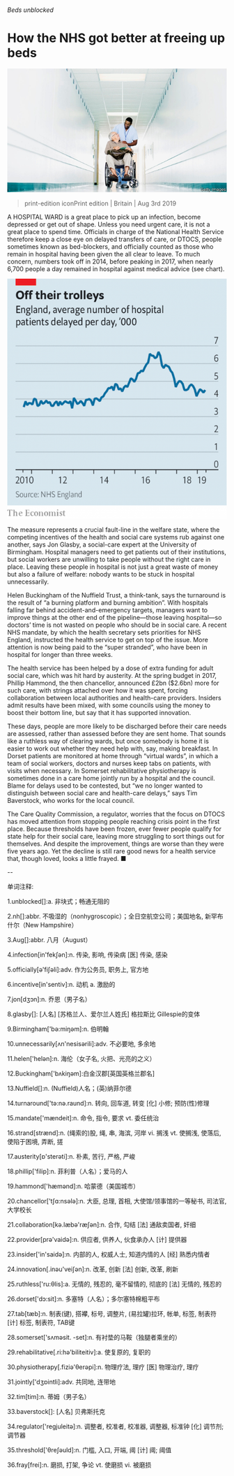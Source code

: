 ###### Beds unblocked

# How the NHS got better at freeing up beds 

![image](images/20190803_BRP005_1.jpg) 

> print-edition iconPrint edition | Britain | Aug 3rd 2019 

A HOSPITAL WARD is a great place to pick up an infection, become depressed or get out of shape. Unless you need urgent care, it is not a great place to spend time. Officials in charge of the National Health Service therefore keep a close eye on delayed transfers of care, or DTOCS, people sometimes known as bed-blockers, and officially counted as those who remain in hospital having been given the all clear to leave. To much concern, numbers took off in 2014, before peaking in 2017, when nearly 6,700 people a day remained in hospital against medical advice (see chart). 

![image](images/20190803_BRC504_0.png) 

The measure represents a crucial fault-line in the welfare state, where the competing incentives of the health and social care systems rub against one another, says Jon Glasby, a social-care expert at the University of Birmingham. Hospital managers need to get patients out of their institutions, but social workers are unwilling to take people without the right care in place. Leaving these people in hospital is not just a great waste of money but also a failure of welfare: nobody wants to be stuck in hospital unnecessarily. 

Helen Buckingham of the Nuffield Trust, a think-tank, says the turnaround is the result of “a burning platform and burning ambition”. With hospitals falling far behind accident-and-emergency targets, managers want to improve things at the other end of the pipeline—those leaving hospital—so doctors’ time is not wasted on people who should be in social care. A recent NHS mandate, by which the health secretary sets priorities for NHS England, instructed the health service to get on top of the issue. More attention is now being paid to the “super stranded”, who have been in hospital for longer than three weeks. 

The health service has been helped by a dose of extra funding for adult social care, which was hit hard by austerity. At the spring budget in 2017, Phillip Hammond, the then chancellor, announced £2bn ($2.6bn) more for such care, with strings attached over how it was spent, forcing collaboration between local authorities and health-care providers. Insiders admit results have been mixed, with some councils using the money to boost their bottom line, but say that it has supported innovation. 

These days, people are more likely to be discharged before their care needs are assessed, rather than assessed before they are sent home. That sounds like a ruthless way of clearing wards, but once somebody is home it is easier to work out whether they need help with, say, making breakfast. In Dorset patients are monitored at home through “virtual wards”, in which a team of social workers, doctors and nurses keep tabs on patients, with visits when necessary. In Somerset rehabilitative physiotherapy is sometimes done in a care home jointly run by a hospital and the council. Blame for delays used to be contested, but “we no longer wanted to distinguish between social care and health-care delays,” says Tim Baverstock, who works for the local council. 

The Care Quality Commission, a regulator, worries that the focus on DTOCS has moved attention from stopping people reaching crisis point in the first place. Because thresholds have been frozen, ever fewer people qualify for state help for their social care, leaving more struggling to sort things out for themselves. And despite the improvement, things are worse than they were five years ago. Yet the decline is still rare good news for a health service that, though loved, looks a little frayed. ■ 

-- 

 单词注释:

1.unblocked[]:a. 非块式；畅通无阻的 

2.nh[]:abbr. 不吸湿的（nonhygroscopic）；全日空航空公司；美国地名, 新罕布什尔（New Hampshire） 

3.Aug[]:abbr. 八月（August） 

4.infection[in'fekʃәn]:n. 传染, 影响, 传染病 [医] 传染, 感染 

5.officially[ә'fiʃәli]:adv. 作为公务员, 职务上, 官方地 

6.incentive[in'sentiv]:n. 动机 a. 激励的 

7.jon[dʒɔn]:n. 乔恩（男子名） 

8.glasby[]: [人名] [苏格兰人、爱尔兰人姓氏] 格拉斯比 Gillespie的变体 

9.Birmingham['bә:miŋәm]:n. 伯明翰 

10.unnecessarily[ʌn'nesisәrili]:adv. 不必要地, 多余地 

11.helen['helәn]:n. 海伦（女子名, 火把、光亮的之义） 

12.Buckingham['bʌkiŋәm]:白金汉郡[英国英格兰郡名] 

13.Nuffield[]:n. (Nuffield)人名；(英)纳菲尔德 

14.turnaround['tә:nә.raund]:n. 转向, 回车道, 转变 [化] 小修; 预防(性)修理 

15.mandate['mændeit]:n. 命令, 指令, 要求 vt. 委任统治 

16.strand[strænd]:n. (绳索的)股, 绳, 串, 海滨, 河岸 vi. 搁浅 vt. 使搁浅, 使落后, 使陷于困境, 弄断, 搓 

17.austerity[ɒ'sterәti]:n. 朴素, 苦行, 严格, 严峻 

18.phillip['filip]:n. 菲利普（人名）；爱马的人 

19.hammond['hæmәnd]:n. 哈蒙德（美国城市） 

20.chancellor['tʃɑ:nsәlә]:n. 大臣, 总理, 首相, 大使馆/领事馆的一等秘书, 司法官, 大学校长 

21.collaboration[kә.læbә'ræʃәn]:n. 合作, 勾结 [法] 通敌卖国者, 奸细 

22.provider[prә'vaidә]:n. 供应者, 供养人, 伙食承办人 [计] 提供器 

23.insider['in'saidә]:n. 内部的人, 权威人士, 知道内情的人 [经] 熟悉内情者 

24.innovation[.inәu'veiʃәn]:n. 改革, 创新 [法] 创新, 改革, 刷新 

25.ruthless['ru:θlis]:a. 无情的, 残忍的, 毫不留情的, 彻底的 [法] 无情的, 残忍的 

26.dorset['dɔ:sit]:n. 多塞特（人名）；多尔塞特棉粗平布 

27.tab[tæb]:n. 制表(键), 搭襻, 标号, 调整片, (易拉罐)拉环, 帐单, 标签, 制表符 [计] 标签, 制表符, TAB键 

28.somerset['sʌmәsit. -set]:n. 有衬垫的马鞍（独腿者乘坐的） 

29.rehabilitative[.ri:hә'biliteitiv]:a. 使复原的, 复职的 

30.physiotherapy[.fiziә'θerәpi]:n. 物理疗法, 理疗 [医] 物理治疗, 理疗 

31.jointly['dʒɒintli]:adv. 共同地, 连带地 

32.tim[tim]:n. 蒂姆（男子名） 

33.baverstock[]: [人名] 贝弗斯托克 

34.regulator['regjuleitә]:n. 调整者, 校准者, 校准器, 调整器, 标准钟 [化] 调节剂; 调节器 

35.threshold['θreʃәuld]:n. 门槛, 入口, 开端, 阈 [计] 阈; 阈值 

36.fray[frei]:n. 磨损, 打架, 争论 vt. 使磨损 vi. 被磨损 

